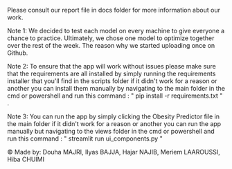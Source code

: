 Please consult our report file in docs folder for more information about our work.


Note 1: We decided to test each model on every machine to give everyone a chance to practice. Ultimately, we chose one model to optimize together over the rest of the week. The reason why we started uploading once on Github.

Note 2: To ensure that the app will work without issues please make sure that the requirements are all installed by simply running the requirements installer that you'll find in the scripts folder if it didn't work for a reason or another you can install them manually by navigating to the main folder in the cmd or powershell and run this command :
" pip install -r requirements.txt " .

Note 3: You can run the app by simply clicking the Obesity Predictor file in the main folder if it didn't work for a reason or another you can run the app manually but navigating to the views folder in the cmd or powershell and run this command :
" streamlit run ui_components.py "


© Made by: Douha MAJRI, Ilyas BAJJA, Hajar NAJIB, Meriem LAAROUSSI, Hiba CHUIMI
